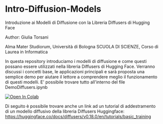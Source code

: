 # Intro-Diffusion-Models
Introduzione ai Modelli di Diffusione con la Libreria Diffusers di Hugging Face

Author: Giulia Torsani

Alma Mater Studiorum, Università di Bologna  SCUOLA DI SCIENZE, Corso di Laurea in Informatica

In questa repository introduciamo i modelli di diffusione e come questi possano essere utilizzati nella libreria Diffusers di Hugging Face. Verranno discussi i concetti base, le applicazioni principali e sarà proposta una semplice demo per aiutare il lettore a comprendere meglio il funzionamento di questi modelli.
E' possibile trovare tutto all'interno del file DemoDiffusers.ipynb

[![Open In Colab](https://colab.research.google.com/assets/colab-badge.svg)](https://colab.research.google.com/github/giulia-t/Intro-Diffusion-Models/blob/main/DemoDiffusers.ipynb)

Di seguito è possibile trovare anche un link ad un tutorial di addestramento di un modello diffusivo della libreria Diffusers Huggingface: 
https://huggingface.co/docs/diffusers/v0.18.0/en/tutorials/basic_training 
